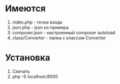 # Имеются
1. index.php - точка входа
2. json.php - json из примера
3. composer.json - настроенный composer autoload
4. class/Convertor - папка с классом Convertor
# Установка
1. Скачать
2. php -S localhost:8000
